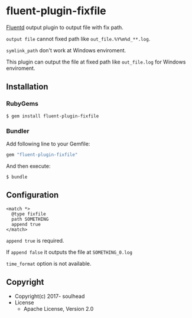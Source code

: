 # fluent-plugin-fixfile

[Fluentd](http://fluentd.org/) output plugin to output file with fix path.

``output file`` cannot fixed path like ``out_file.%Y%m%d_**.log``.

``symlink_path`` don't work at Windows enviroment.

This plugin can output the file at fixed path like ``out_file.log`` for Windows enviroment.

## Installation


### RubyGems

```
$ gem install fluent-plugin-fixfile
```

### Bundler

Add following line to your Gemfile:

```ruby
gem "fluent-plugin-fixfile"
```

And then execute:

```
$ bundle
```

## Configuration

```
<match *>
  @type fixfile
  path SOMETHING
  append true
</match>
```

``append true`` is required.

If ``append false`` it outputs the file at ``SOMETHING_0.log``

``time_format`` option is not available.

## Copyright

* Copyright(c) 2017- soulhead
* License
  * Apache License, Version 2.0
